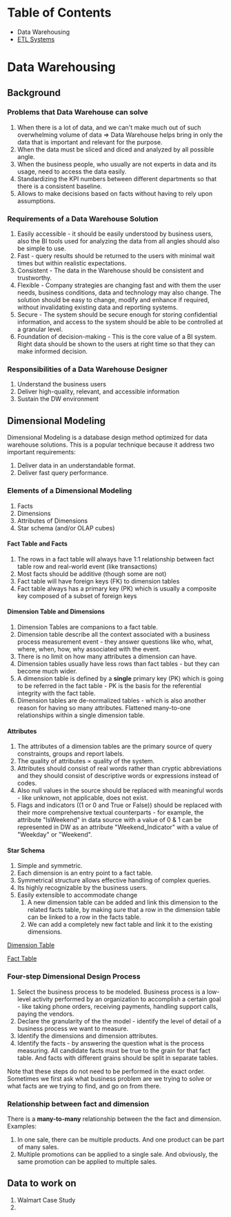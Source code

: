 
# Table of Contents
* Data Warehousing
* [ETL Systems](ETL_Systems.md)

# Data Warehousing
## Background
### Problems that Data Warehouse can solve
1. When there is a lot of data, and we can't make much out of such overwhelming volume of data => Data Warehouse helps bring in only the data that is important and relevant for the purpose. 
2. When the data must be sliced and diced and analyzed by all possible angle. 
3. When the business people, who usually are not experts in data and its usage, need to access the data easily. 
4. Standardizing the KPI numbers between different departments so that there is a consistent baseline. 
5. Allows to make decisions based on facts without having to rely upon assumptions. 

### Requirements of a Data Warehouse Solution
1. Easily accessible - it should be easily understood by business users, also the BI tools used for analyzing the data from all angles should also be simple to use.
2. Fast - query results should be returned to the users with minimal wait times but within realistic expectations. 
3. Consistent - The data in the Warehouse should be consistent and trustworthy.
4. Flexible - Company strategies are changing fast and with them the user needs, business conditions, data and technology may also change. The solution should be easy to change, modify and enhance if required, without invalidating existing data and reporting systems. 
5. Secure - The system should be secure enough for storing confidential information, and access to the system should be able to be controlled at a granular level. 
6. Foundation of decision-making - This is the core value of a BI system. Right data should be shown to the users at right time so that they can make informed decision. 

### Responsibilities of a Data Warehouse Designer
1. Understand the business users 
2. Deliver high-quality, relevant, and accessible information
3. Sustain the DW environment

## Dimensional Modeling
Dimensional Modeling is a database design method optimized for data warehouse solutions. This is a popular technique because it address two important requirements: 
1. Deliver data in an understandable format. 
2. Deliver fast query performance. 
### Elements of a Dimensional Modeling
1. Facts
2. Dimensions
3. Attributes of Dimensions
4. Star schema (and/or OLAP cubes)
#### Fact Table and Facts
1. The rows in a fact table will always have 1:1 relationship between fact table row and real-world event (like transactions)
2. Most facts should be additive (though some are not)
3. Fact table will have foreign keys (FK) to dimension tables
4. Fact table always has a primary key (PK) which is usually a composite key composed of a subset of foreign keys
#### Dimension Table and Dimensions
1. Dimension Tables are companions to a fact table.
2. Dimension table describe all the context associated with a business process measurement event - they answer questions like who, what, where, when, how, why associated with the event.
3. There is no limit on how many attributes a dimension can have.
4. Dimension tables usually have less rows than fact tables - but they can become much wider.
5. A dimension table is defined by a **single** primary key (PK) which is going to be referred in the fact table - PK is the basis for the referential integrity with the fact table. 
6. Dimension tables are de-normalized tables - which is also another reason for having so many attributes. Flattened many-to-one relationships within a single dimension table. 
#### Attributes
1. The attributes of a dimension tables are the primary source of query constraints, groups and report labels. 
2. The quality of attributes $\propto$ quality of the system. 
3. Attributes should consist of real words rather than cryptic abbreviations and they should consist of descriptive words or expressions instead of codes. 
4. Also null values in the source should be replaced with meaningful words - like unknown, not applicable, does not exist. 
5. Flags and indicators ((1 or 0 and True or False)) should be replaced with their more comprehensive textual counterparts - for example, the attribute "IsWeekend" in data source with a value of 0 & 1 can be represented in DW as an attribute "Weekend_Indicator" with a value of "Weekday" or "Weekend". 
#### Star Schema
1. Simple and symmetric.
2. Each dimension is an entry point to a fact table. 
3. Symmetrical structure allows effective handling of complex queries. 
4. Its highly recognizable by the business users. 
5. Easily extensible to accommodate change 
	1. A new dimension table can be added and link this dimension to the related facts table, by making sure that a row in the dimension table can be linked to a row in the facts table. 
	2. We can add a completely new fact table and link it to the existing dimensions. 

[Dimension Table](DimensionTable)

[Fact Table](FactTable.md)

### Four-step Dimensional Design Process
1. Select the business process to be modeled. Business process is a low-level activity performed by an organization to accomplish a certain goal - like taking phone orders, receiving payments, handling support calls, paying the vendors. 
2. Declare the granularity of the the model - identify the level of detail of a business process we want to measure. 
3. Identify the dimensions and dimension attributes. 
4. Identify the facts - by answering the question what is the process measuring. All candidate facts must be true to the grain for that fact table. And facts with different grains should be split in separate tables. 

Note that these steps do not need to be performed in the exact order. Sometimes we first ask what business problem are we trying to solve or what facts are we trying to find, and go on from there. 

### Relationship between fact and dimension
There is a **many-to-many** relationship between the the fact and dimension. Examples:
1. In one sale, there can be multiple products. And one product can be part of many sales. 
2. Multiple promotions can be applied to a single sale. And obviously, the same promotion can be applied to multiple sales. 



## Data to work on
1. Walmart Case Study
2. 





